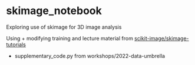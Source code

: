 # skimage_notebook
Exploring use of skimage for 3D image analysis 

Using + modifying training and lecture material from [scikit-image/skimage-tutorials]('https://github.com/scikit-image/skimage-tutorials/tree/main)

- supplementary_code.py from workshops/2022-data-umbrella